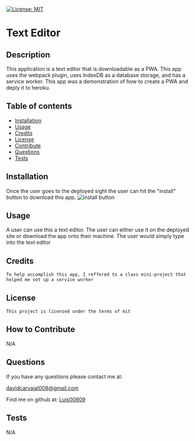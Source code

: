 [![License: MIT](https://img.shields.io/badge/License-MIT-yellow.svg)](https://opensource.org/licenses/MIT)
   # Text Editor 

   ## Description
   
   This application is a text editor that is downloadable as a PWA. This app uses the webpack plugin, uses IndexDB as a database storage, and has a service worker. This app was a demonstration of how to create a PWA and deply it to heroku. 
   
   ## Table of contents
   
   - [Installation](#installation)
   - [Usage](#usage)
   - [Credits](#credits)
   - [License](#license)
   - [Contribute](#how-to-contribute)
   - [Questions](#questions)
   - [Tests](#tests)
   
   
   ## Installation
   Once the user goes to the deployed sight the user can hit the "install" button to download this app.
   ![install button](./images/Screenshot%202023-11-02%20at%201.57.11 PM.png)

   
   ## Usage
   
  A user can use this a text editor. The user can either use it on the deployed site or download the app onto their machine. The user would simply type into the text editor
   
  
      
   ## Credits
   
    To help accomplish this app, I reffered to a class mini-project that helped me set up a service worker

   ## License 
   
    This project is licensed under the terms of mit

   
   ## How to Contribute
   N/A
   
   
   ## Questions
    
If you have any questions please contact me at: 
   
davidcarvajal008@gmail.com
   
Find me on github at: [Luis00809](https://github.com/Luis00809)
   
   

   ## Tests
   
   N/A